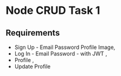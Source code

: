 # Node CRUD Task 1

## Requirements
- Sign Up - Email Password Profile Image,
- Log In - Email Password - with JWT ,
- Profile ,
- Update Profile